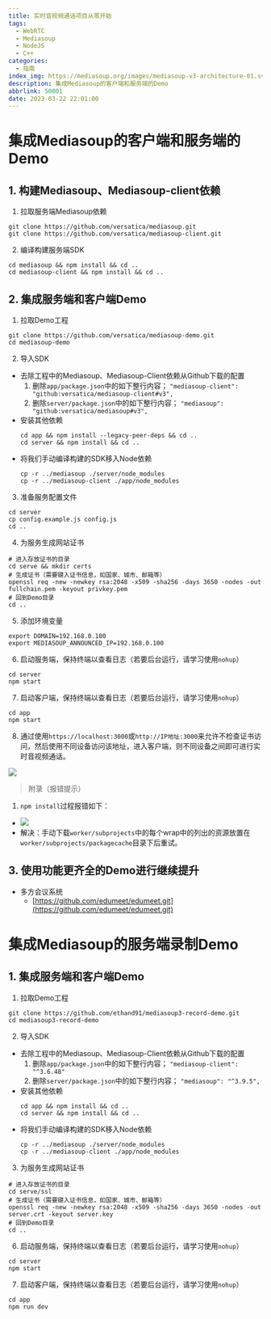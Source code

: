 ```yaml
---
title: 实时音视频通话项目从零开始
tags:
  - WebRTC
  - Mediasoup
  - NodeJS
  - C++
categories:
  - 指南
index_img: https://mediasoup.org/images/mediasoup-v3-architecture-01.svg
description: 集成Mediasoup的客户端和服务端的Demo
abbrlink: 50001
date: 2023-03-22 22:01:00
---
```


# 集成Mediasoup的客户端和服务端的Demo
## 1. 构建Mediasoup、Mediasoup-client依赖
1. 拉取服务端Mediasoup依赖
  ```shell
  git clone https://github.com/versatica/mediasoup.git
  git clone https://github.com/versatica/mediasoup-client.git
  ```
2. 编译构建服务端SDK
  ```shell
  cd mediasoup && npm install && cd ..
  cd mediasoup-client && npm install && cd ..
  ```

## 2. 集成服务端和客户端Demo
1. 拉取Demo工程
  ```shell
  git clone https://github.com/versatica/mediasoup-demo.git
  cd mediasoup-demo
  ```
2. 导入SDK
  - 去除工程中的Mediasoup、Mediasoup-Client依赖从Github下载的配置
    1. 删除`app/package.json`中的如下整行内容；
      `"mediasoup-client": "github:versatica/mediasoup-client#v3",`
    2. 删除`server/package.json`中的如下整行内容；
      `"mediasoup": "github:versatica/mediasoup#v3",`
  - 安装其他依赖
    ```shell
    cd app && npm install --legacy-peer-deps && cd ..
    cd server && npm install && cd ..
    ```
  - 将我们手动编译构建的SDK移入Node依赖
    ```
    cp -r ../mediasoup ./server/node_modules
    cp -r ../mediasoup-client ./app/node_modules
    ```
3. 准备服务配置文件
  ```
  cd server
  cp config.example.js config.js
  cd ..
  ```
4. 为服务生成网站证书
  ```shell
  # 进入存放证书的目录
  cd serve && mkdir certs
  # 生成证书（需要键入证书信息，如国家、城市、邮箱等）
  openssl req -new -newkey rsa:2048 -x509 -sha256 -days 3650 -nodes -out fullchain.pem -keyout privkey.pem
  # 回到Demo目录
  cd ..
  ```
5. 添加环境变量
  ```shell
  export DOMAIN=192.168.0.100
  export MEDIASOUP_ANNOUNCED_IP=192.168.0.100
  ```
6. 启动服务端，保持终端以查看日志（若要后台运行，请学习使用`nohup`）
  ```shell
  cd server
  npm start
  ```
7. 启动客户端，保持终端以查看日志（若要后台运行，请学习使用`nohup`）
  ```shell
  cd app
  npm start
  ```
8. 通过使用`https://localhost:3000`或`http://IP地址:3000`来允许不检查证书访问，然后使用不同设备访问该地址，进入客户端，则不同设备之间即可进行实时音视频通话。

![](https://zhongshijie1995.github.io/zhongshijie-pic/img/20230322235800.jpg)

> 附录（报错提示）
1. `npm install`过程报错如下：
  - ![](https://zhongshijie1995.github.io/zhongshijie-pic/img/20230322222200.jpg)
  - 解决：手动下载`worker/subprojects`中的每个wrap中的列出的资源放置在`worker/subprojects/packagecache`目录下后重试。

## 3. 使用功能更齐全的Demo进行继续提升
- 多方会议系统
  - [https://github.com/edumeet/edumeet.git](https://github.com/edumeet/edumeet.git)

# 集成Mediasoup的服务端录制Demo
## 1. 集成服务端和客户端Demo
1. 拉取Demo工程
  ```shell
  git clone https://github.com/ethand91/mediasoup3-record-demo.git
  cd mediasoup3-record-demo
  ```
2. 导入SDK
  - 去除工程中的Mediasoup、Mediasoup-Client依赖从Github下载的配置
    1. 删除`app/package.json`中的如下整行内容；
      `"mediasoup-client": "^3.6.48"`
    2. 删除`server/package.json`中的如下整行内容；
      `"mediasoup": "^3.9.5",`
  - 安装其他依赖
    ```shell
    cd app && npm install && cd ..
    cd server && npm install && cd ..
    ```
  - 将我们手动编译构建的SDK移入Node依赖
    ```
    cp -r ../mediasoup ./server/node_modules
    cp -r ../mediasoup-client ./app/node_modules
    ```
3. 为服务生成网站证书
  ```shell
  # 进入存放证书的目录
  cd serve/ssl
  # 生成证书（需要键入证书信息，如国家、城市、邮箱等）
  openssl req -new -newkey rsa:2048 -x509 -sha256 -days 3650 -nodes -out server.crt -keyout server.key
  # 回到Demo目录
  cd ..
  ```
6. 启动服务端，保持终端以查看日志（若要后台运行，请学习使用`nohup`）
  ```shell
  cd server
  npm start
  ```
7. 启动客户端，保持终端以查看日志（若要后台运行，请学习使用`nohup`）
  ```shell
  cd app
  npm run dev
  ```